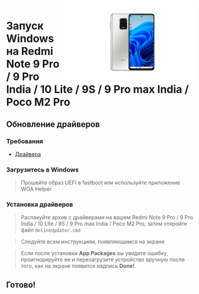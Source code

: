 <img align="right" src="https://github.com/Rubanoxd/Port-Windows-11-redmi-note-9_pro/blob/main/Miatoll.png" width="350" alt="Windows 11 Running On A Redmi Note 9 Pro / 9 Pro India / 10 Lite / 9S / 9 Pro max India / Poco M2 Pro">

# Запуск Windows на Redmi Note 9 Pro / 9 Pro India / 10 Lite / 9S / 9 Pro max India / Poco M2 Pro

## Обновление драйверов

### Требования
- [Драйвера](https://github.com/N1kroks/7xx-Drivers/releases/latest)

### Загрузитесь в Windows
> Прошейте образ UEFI в fastboot или используйте приложение WOA Helper

### Установка драйверов
> Распакуйте архив с драйверами на вашем Redmi Note 9 Pro / 9 Pro India / 10 Lite / 9S / 9 Pro max India / Poco M2 Pro, затем откройте файл `OnlineUpdater.cmd`

> Следуйте всем инструкциям, появляющимся на экране

> Если после установки **App Packages** вы увидите ошибку, проигнорируйте ее и перезагрузите устройство вручную после того, как на экране появится надпись **Done!**.

## Готово!
